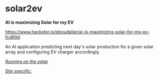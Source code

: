 # solar2ev

**AI is maximizing Solar for my EV**

https://www.hackster.io/pboudalier/ai-is-maximizing-solar-for-my-ev-fcd69d

An AI application predicting next day's solar production for a given solar array and configuring EV charger accordingly.

[*Running on the edge*](https://github.com/pabou38/solar2ev/blob/main/running%20on%20the%20edge/README.txt)

[*Site specific:*](https://github.com/pabou38/solar2ev/blob/main/site%20specific.txt)


